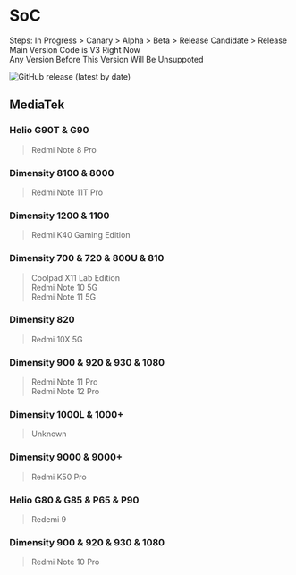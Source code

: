 # SoC
Steps: In Progress > Canary > Alpha > Beta > Release Candidate > Release   
Main Version Code is V3 Right Now   
Any Version Before This Version Will Be Unsuppoted   

![GitHub release (latest by date)](https://img.shields.io/github/v/release/naranyinyun/Apodidae?color=%23773bf9&label=Apodidae&style=flat-square)
## MediaTek
### Helio G90T & G90 <Badge type="tip" text="Release" />
> Redmi Note 8 Pro  
### Dimensity 8100 & 8000 <Badge type="tip" text="Release" />
> Redmi Note 11T Pro  
### Dimensity 1200 & 1100 <Badge type="tip" text="Release" />
> Redmi K40 Gaming Edition  
### Dimensity 700 & 720 & 800U & 810 <Badge type="tip" text="Release" />
> Coolpad X11 Lab Edition    
> Redmi Note 10 5G  
> Redmi Note 11 5G  
### Dimensity 820 <Badge type="tip" text="Release" />
> Redmi 10X 5G   
### Dimensity 900 & 920 & 930 & 1080 <Badge type="tip" text="Release" />
> Redmi Note 11 Pro  
> Redmi Note 12 Pro  
### Dimensity 1000L & 1000+ <Badge type="tip" text="Release" />
> Unknown
### Dimensity 9000 & 9000+ <Badge type="tip" text="Release" />
> Redmi K50 Pro
### Helio G80 & G85 & P65 & P90 <Badge type="tip" text="Release" />
> Redemi 9
### Dimensity 900 & 920 & 930 & 1080 <Badge type="danger" text="alpha" />
> Redmi Note 10 Pro

